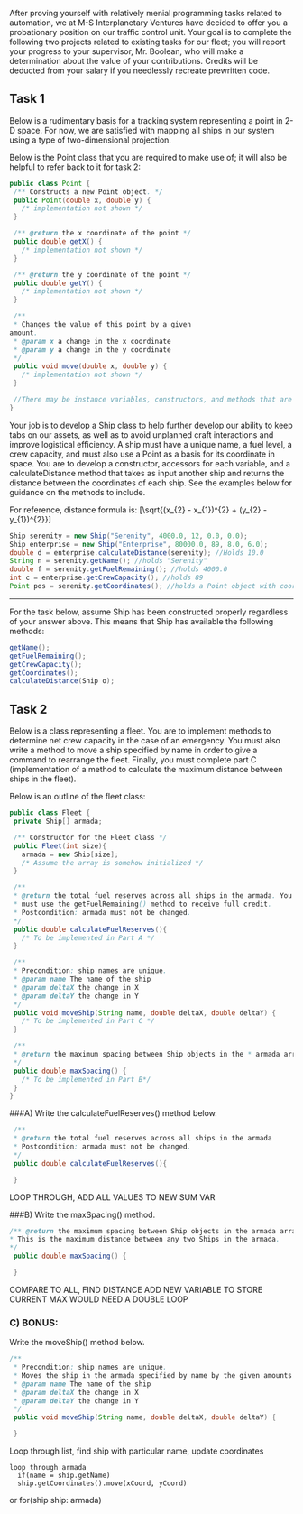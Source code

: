 After proving yourself with relatively menial programming tasks related to automation, we at M-S Interplanetary Ventures have decided to offer you a probationary position on our traffic control unit. Your goal is to complete the following two projects related to existing tasks for
our fleet; you will report your progress to your supervisor, Mr. Boolean, who will make a determination about the value of your contributions. Credits will be deducted from your salary if you needlessly recreate prewritten code.

## Task 1
Below is a rudimentary basis for a tracking system representing a point in 2-D space. For now, we are satisfied with mapping all ships in our system using a type of two-dimensional projection.


Below is the Point class that you are required to make use of; it will also be helpful to refer back to it for task 2:

```java
public class Point {
 /** Constructs a new Point object. */
 public Point(double x, double y) {
   /* implementation not shown */
 }

 /** @return the x coordinate of the point */
 public double getX() {
   /* implementation not shown */
 }

 /** @return the y coordinate of the point */
 public double getY() {
   /* implementation not shown */
 }

 /**
 * Changes the value of this point by a given
amount.
 * @param x a change in the x coordinate
 * @param y a change in the y coordinate
 */
 public void move(double x, double y) {
   /* implementation not shown */
 }

 //There may be instance variables, constructors, and methods that are not shown.
}
```


Your job is to develop a Ship class to help further develop our ability to keep tabs on our assets, as well as to avoid unplanned craft interactions and improve logistical efficiency. A ship must have a unique name, a fuel level, a crew capacity, and must also use a Point as a basis for its coordinate in space. You are to develop a constructor, accessors for each variable, and a calculateDistance method that takes as input another ship and returns the distance between the coordinates of each ship. See the examples below for guidance on the methods to include.

For reference, distance formula is:
\[\sqrt{(x_{2} - x_{1})^{2} + (y_{2} - y_{1})^{2}}\]

```java
Ship serenity = new Ship("Serenity", 4000.0, 12, 0.0, 0.0);
Ship enterprise = new Ship("Enterprise", 80000.0, 89, 8.0, 6.0);
double d = enterprise.calculateDistance(serenity); //Holds 10.0
String n = serenity.getName(); //holds "Serenity"
double f = serenity.getFuelRemaining(); //holds 4000.0
int c = enterprise.getCrewCapacity(); //holds 89
Point pos = serenity.getCoordinates(); //holds a Point object with coordinates (0.0, 0.0)
```

***

For the task below, assume Ship has been constructed properly regardless of your answer above. This means that Ship has available the following methods:
```java
getName();
getFuelRemaining();
getCrewCapacity();
getCoordinates();
calculateDistance(Ship o);
```

## Task 2
Below is a class representing a fleet. You are to implement methods to determine net crew capacity in the case of an emergency. You must also write a method to move a ship specified by name in order to give a command to rearrange the fleet. Finally, you must complete part C (implementation of a method to calculate the maximum distance between ships in the fleet).

Below is an outline of the fleet class:

```java
public class Fleet {
 private Ship[] armada;

 /** Constructor for the Fleet class */
 public Fleet(int size){
   armada = new Ship[size];
   /* Assume the array is somehow initialized */
 }

 /**
 * @return the total fuel reserves across all ships in the armada. You
 * must use the getFuelRemaining() method to receive full credit.
 * Postcondition: armada must not be changed.
 */
 public double calculateFuelReserves(){
   /* To be implemented in Part A */
 }

 /**
 * Precondition: ship names are unique.
 * @param name The name of the ship
 * @param deltaX the change in X
 * @param deltaY the change in Y
 */
 public void moveShip(String name, double deltaX, double deltaY) {
   /* To be implemented in Part C */
 }

 /**
 * @return the maximum spacing between Ship objects in the * armada array
 */
 public double maxSpacing() {
   /* To be implemented in Part B*/
 }
}
```

###A) Write the calculateFuelReserves() method below.

```java
 /**
 * @return the total fuel reserves across all ships in the armada
 * Postcondition: armada must not be changed.
 */
 public double calculateFuelReserves(){

 }
```

LOOP THROUGH, ADD ALL VALUES TO NEW SUM VAR


###B) Write the maxSpacing() method.
```java
/** @return the maximum spacing between Ship objects in the armada array.
* This is the maximum distance between any two Ships in the armada.
*/
 public double maxSpacing() {

 }
```

COMPARE TO ALL, FIND DISTANCE
ADD NEW VARIABLE TO STORE CURRENT MAX
WOULD NEED A DOUBLE LOOP

### C) BONUS:
Write the moveShip() method below.
```java
/**
 * Precondition: ship names are unique.
 * Moves the ship in the armada specified by name by the given amounts
 * @param name The name of the ship
 * @param deltaX the change in X
 * @param deltaY the change in Y
 */
 public void moveShip(String name, double deltaX, double deltaY) {

 }
```
Loop through list, find ship with particular name, update coordinates

```
loop through armada
  if(name = ship.getName)
  ship.getCoordinates().move(xCoord, yCoord)
```

or
for(ship ship: armada)

